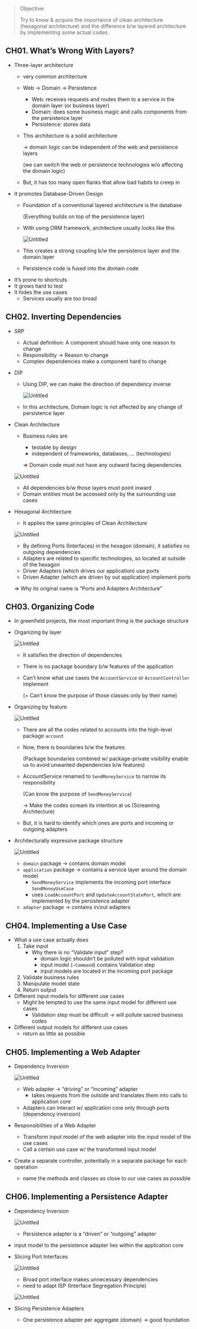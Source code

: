 > Objective: 
> 
> Try to know & acquire the importance of clean architecture (hexagonal architecture) and the difference b/w layered architecture by implementing some actual codes.
> 

## CH01. What’s Wrong With Layers?

- Three-layer architecture
    - very common architecture
    - Web → Domain → Persistence
        - Web: receives requests and routes them to a service in the domain layer (or business layer)
        - Domain: does some business magic and calls components from the persistence layer
        - Persistence: stores data
    - This architecture is a solid architecture
        
        → domain logic can be independent of the web and persistence layers
        
        (we can switch the web or persistence technologies w/o affecting the domain logic)
        
    - But, it has too many open flanks that allow bad habits to creep in
- It promotes Database-Driven Design
    - Foundation of a conventional layered architecture is the database
        
        (Everything builds on top of the persistence layer)
        
    - With using ORM framework, architecture usually looks like this
        
        ![Untitled](https://prod-files-secure.s3.us-west-2.amazonaws.com/e44a26ef-329f-4598-9429-3f4078727a56/f6c03195-85a8-4abd-8520-c9b3bce3b21c/Untitled.png)
        
    - This creates a strong coupling b/w the persistence layer and the domain layer
    - Persistence code is fused into the domain code
- It’s prone to shortcuts
- It grows hard to test
- It hides the use cases
    - Services usually are too broad

## CH02. Inverting Dependencies

- SRP
    - Actual definition: A component should have only one reason to change
    - Responsibility → Reason to change
    - Complex dependencies make a component hard to change
- DIP
    - Using DIP, we can make the direction of dependency inverse
        
        ![Untitled](https://prod-files-secure.s3.us-west-2.amazonaws.com/e44a26ef-329f-4598-9429-3f4078727a56/7bdf5271-7f72-4ccb-9b3d-73598ecaf70d/Untitled.png)
        
    - In this architecture, Domain logic is not affected by any change of persistence layer
- Clean Architecture
    - Business rules are
        - testable by design
        - independent of frameworks, databases, … (technologies)
        
        ⇒ Domain code must not have any outward facing dependencies
        
    
    ![Untitled](https://prod-files-secure.s3.us-west-2.amazonaws.com/e44a26ef-329f-4598-9429-3f4078727a56/973ffe4b-54f6-4713-b081-08193689d027/Untitled.png)
    
    - All dependencies b/w those layers must point inward
    - Domain entities must be accessed only by the surrounding use cases
- Hexagonal Architecture
    - It applies the same principles of Clean Architecture
    
    ![Untitled](https://prod-files-secure.s3.us-west-2.amazonaws.com/e44a26ef-329f-4598-9429-3f4078727a56/cecb084b-6eba-4914-ae00-6cbb7041777e/Untitled.png)
    
    - By defining Ports (Interfaces) in the hexagon (domain), it satisfies no outgoing dependencies
    - Adapters are related to specific technologies, so located at outside of the hexagon
    - Driver Adapters (which drives our application) use ports
    - Driven Adapter (which are driven by out application) implement ports
    
    ⇒ Why its original name is “Ports and Adapters Architecture”
    

## CH03. Organizing Code

- In greenfield projects, the most important thing is the package structure
- Organizing by layer
    
    ![Untitled](https://prod-files-secure.s3.us-west-2.amazonaws.com/e44a26ef-329f-4598-9429-3f4078727a56/02308dbf-0ef1-47d0-8150-aaba39f872f0/Untitled.png)
    
    - It satisfies the direction of dependencies
    - There is no package boundary b/w features of the application
    - Can’t know what use cases the `AccountService` or `AccountController` implement
        
        (= Can’t know the purpose of those classes only by their name)
        
- Organizing by feature
    
    ![Untitled](https://prod-files-secure.s3.us-west-2.amazonaws.com/e44a26ef-329f-4598-9429-3f4078727a56/d103b25d-2065-46cf-92af-271447f065dd/Untitled.png)
    
    - There are all the codes related to accounts into the high-level package `account`
    - Now, there is boundaries b/w the features
        
        (Package boundaries combined w/ package-private visibility enable us to avoid unwanted dependencies b/w features)
        
    - AccountService renamed to `SendMoneyService` to narrow its responsibility
        
        (Can know the purpose of `SendMoneyService`)
        
        → Make the codes scream its intention at us (Screaming Architecture)
        
    - But, it is hard to identify which ones are ports and incoming or outgoing adapters
- Architecturally expressive package structure
    
    ![Untitled](https://prod-files-secure.s3.us-west-2.amazonaws.com/e44a26ef-329f-4598-9429-3f4078727a56/0476f48b-6f99-4e36-b4f3-7b2846e8e631/Untitled.png)
    
    - `domain` package → contains domain model
    - `application` package → contains a service layer around the domain model
        - `SendMoneyService` implements the incoming port interface `SendMoneyUseCase`
        - uses `LoadAccountPort` and `UpdateAccountStatePort`, which are implemented by the persistence adapter
    - `adapter` package → contains in/out adapters

## CH04. Implementing a Use Case

- What a use case actually does
    1. Take input
        - Why there is no “Validate input” step?
            - domain logic shouldn’t be polluted with input validation
            - input model (`~Command`) contains Validation step
            - input models are located in the incoming port package
    2. Validate business rules
    3. Manipulate model state
    4. Return output
- Different input models for different use cases
    - Might be tempted to use the same input model for different use cases
        - Validation step must be difficult → will pollute sacred business codes
- Different output models for different use cases
    - return as little as possible

## CH05. Implementing a Web Adapter

- Dependency Inversion
    
    ![Untitled](https://prod-files-secure.s3.us-west-2.amazonaws.com/e44a26ef-329f-4598-9429-3f4078727a56/6010b76c-2534-44fc-84b9-3b9ae4a54214/Untitled.png)
    
    - Web adapter → “driving” or “incoming” adapter
        - takes requests from the outside and translates them into calls to application core
    - Adapters can interact w/ application core only through ports (dependency inversion)
- Responsibilities of a Web Adapter
    - Transform input model of the web adapter into the input model of the use cases
    - Call a certain use case w/ the transformed input model
- Create a separate controller, potentially in a separate package for each operation
    - name the methods and classes as close to our use cases as possible

## CH06. Implementing a Persistence Adapter

- Dependency Inversion
    
    ![Untitled](https://prod-files-secure.s3.us-west-2.amazonaws.com/e44a26ef-329f-4598-9429-3f4078727a56/41cc558b-e639-4286-8278-088bef18e4c4/Untitled.png)
    
    - Persistence adapter is a “driven” or “outgoing” adapter
- input model to the persistence adapter lies within the application core
- Slicing Port Interfaces
    
    ![Untitled](https://prod-files-secure.s3.us-west-2.amazonaws.com/e44a26ef-329f-4598-9429-3f4078727a56/4e50f4bf-6441-478e-b9f0-de2a73ca1a6e/Untitled.png)
    
    - Broad port interface makes unnecessary dependencies
    - need to adapt ISP (Interface Segregation Principle)
    
    ![Untitled](https://prod-files-secure.s3.us-west-2.amazonaws.com/e44a26ef-329f-4598-9429-3f4078727a56/400182f2-4e05-4c12-a27d-606f9d722b39/Untitled.png)
    
- Slicing Persistence Adapters
    - One persistence adapter per aggregate (domain) → good foundation